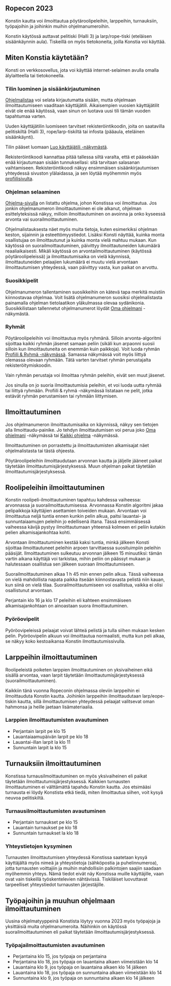 ## Ropecon 2023

Konstin kautta voi ilmoittautua pöytäroolipeleihin, larppeihin, turnauksiin, työpajoihin ja joihinkin muihin ohjelmanumeroihin.

Konstin käytössä auttavat pelitiski (Halli 3) ja larp/rope-tiski (eteläisen sisäänkäynnin aula).
Tiskeillä on myös tietokoneita, joilla Konstia voi käyttää.

## Miten Konstia käytetään?

Konsti on verkkosovellus, jota voi käyttää internet-selaimen avulla omalla älylaitteella tai tietokoneella.

### Tilin luominen ja sisäänkirjautuminen

[Ohjelmalistaa](/program/list) voi selata kirjautumatta sisään, mutta ohjelmaan ilmoittautumiseen vaaditaan käyttäjätili.
Aikaisempien vuosien käyttäjätilit eivät ole enää käytössä, vaan sinun on luotava uusi tili tämän vuoden tapahtumaa varten.

Uuden käyttäjätilin luomiseen tarvitset rekisteröintikoodin, joita on saatavilla pelitiskiltä (Halli 3), rope/larp-tiskiltä tai infosta (pääaula, eteläinen sisäänkäynti).

Tilin pääset luomaan [Luo käyttäjätili -näkymästä](/registration).

Rekisteröintikoodi kannattaa pitää tallessa siltä varalta, että et pääsekään enää kirjautumaan sisään tunnuksellasi: sitä tarvitaan salasanan vaihtamiseen.
Rekisteröintikoodi näkyy ensimmäisen sisäänkirjautumisen yhteydessä sivuston ylälaidassa, ja sen löytää myöhemmin myös [profiilisivulta](/profile/profile).

### Ohjelman selaaminen

[Ohjelma-sivulla](/program/list) on listattu ohjelma, johon Konstissa voi ilmoittautua. Jos jonkin ohjelmanumeron ilmoittautuminen ei ole alkanut, ohjelman
esittelyteksissä näkyy, milloin ilmoittautuminen on avoinna ja onko kyseessä arvonta vai suorailmoittautuminen.

Ohjelmalistauksesta näet myös muita tietoja, kuten esimerkiksi ohjelman keston, sijainnin ja esteettömyystiedot. Lisäksi
Konsti näyttää, kuinka monta osallistujaa on ilmoittautunut ja kuinka monta vielä mahtuu mukaan.
Kun käytössä on suorailmoittautuminen, päivittyy ilmoittautuneiden lukumäärä reaaliaikaisesti. Mikäli käytössä on arvontailmoittautuminen (käytössä pöytäroolipeleissä)
ja ilmoittautumisaika on vielä käynnissä, ilmoittautuneiden pelaajien lukumäärä ei muutu vielä arvontaan ilmoittautumisen yhteydessä, vaan päivittyy vasta, kun paikat on arvottu.

### Suosikkipelit

Ohjelmanumeron tallentaminen suosikkeihin on kätevä tapa merkitä muistiin kiinnostavaa ohjelmaa. Voit lisätä ohjelmanumeron
suosiksi ohjelmalistasta painamalla ohjelman tietolaatikon yläkulmassa olevaa sydänikonia. Suosikkilistaan tallennetut
ohjelmanumerot löydät [Oma ohjelmani](/program/myprogram) -näkymästä.

### Ryhmät

Pöytäroolipeleihin voi ilmoittautua myös ryhmänä. Silloin arvonta-algoritmi sijoittaa kaikki ryhmän jäsenet samaan peliin
(sikäli kun arpaonni suosii silloin kun ilmoittautuneita on enemmän kuin paikkoja). Voit luoda ryhmän [Profiili & Ryhmä -näkymässä](/profile/group).
Samassa näkymässä voit myös liittyä olemassa olevaan ryhmään. Tätä varten tarvitset ryhmän perustajalta rekisteröitymiskoodin.

Vain ryhmän perustaja voi ilmoittaa ryhmän peleihin, eivät sen muut jäsenet.

Jos sinulla on jo suoria ilmoittautumisia peleihin, et voi luoda uutta ryhmää tai liittyä ryhmään.
Profiili & ryhmä -näkymässä listataan ne pelit, jotka estävät ryhmän perustamisen tai ryhmään liittymisen.

## Ilmoittautuminen

Jos ohjelmanumeron ilmoittautumisaika on käynnissä, näkyy sen tietojen alla Ilmoittaudu-painike. Jo tehdyn ilmoittautumisen voi perua joko [Oma ohjelmani](/program/myprogram) -näkymässä tai [Kaikki ohjelma](/program/list) -näkymässä.

Ilmoittautuminen on porrastettu ja ilmoittautumisten alkamisajat näet ohjelmalistasta
tai tästä ohjeesta.

Pöytäroolipeleihin ilmoittaudutaan arvonnan kautta ja jäljelle jääneet paikat täytetään ilmoittautumisjärjestyksessä. Muun ohjelman paikat täytetään ilmoittautumisjärjestyksessä.

## Roolipeleihin ilmoittautuminen

Konstin roolipeli-ilmoittautuminen tapahtuu kahdessa vaiheessa: arvonnassa ja suorailmoittautumisessa. Arvonnassa Konstin
algoritmi jakaa pelipaikkoja käyttäjien asettamien toiveiden mukaan. Arvontaan voi ilmoittautua neljä tuntia ennen kunkin
pelin alkua, paitsi lauantai- ja sunnuntaiaamujen peleihin jo edellisenä iltana.
Tässä ensimmäisessä vaiheessa kävijä pystyy ilmoittautumaan yhteensä kolmeen eri peliin
kutakin pelien alkamisajankohtaa kohti.

Arvontaan ilmoittautuminen kestää kaksi tuntia, minkä jälkeen Konsti sijoittaa ilmoittautuneet peleihin arpoen tarvittaessa
suosituimpiin peleihin pääsijät. Ilmoittautuminen sulkeutuu arvonnan jälkeen  15 minuutiksi: tämän vartin aikana käyttäjä voi tarkistaa,
mihin peliin on päässyt mukaan ja halutessaan osallistua sen jälkeen suoraan ilmoittautumiseen.

Suorailmoittautuminen alkaa 1 h 45 min ennen pelin alkua. Tässä vaiheessa on vielä mahdollista napata paikka
itseään kiinnostavasta pelistä niin kauan, kun siinä on vielä tilaa. Suorailmoittautumiseen voi osallistua, vaikka ei olisi osallistunut arvontaan.

Perjantain klo 16 ja klo 17 peleihin eli kahteen ensimmäiseen alkamisajankohtaan on ainoastaan suora ilmoittautuminen.

### Pyöröovipelit

Pyöröovipeleissä pelaajat voivat lähteä pelistä ja tulla siihen mukaan kesken pelin. Pyöröovipelin alkuun voi
ilmoittautua normaalisti, mutta kun peli alkaa, se näkyy koko kestoaikansa Konstin ilmottautumissivulla.

## Larppeihin ilmoittautuminen

Roolipeleistä poiketen larppien ilmoittautuminen on yksivaiheinen eikä sisällä arvontaa,
vaan larpit täytetään ilmoittautumisjärjestyksessä (suorailmoittautuminen).

Kaikkiin tänä vuonna Ropeconin ohjelmassa oleviin larppeihin ei ilmoittauduta Konstin kautta. Joihinkin larppeihin
ilmoittaudutaan larp/eope-tiskin kautta, sillä ilmoittautumisen yhteydessä pelaajat valitsevat oman hahmonsa ja heille jaetaan lisämateriaalia.

### Larppien ilmoittautumisten avautuminen

* Perjantain larpit pe klo 15
* Lauantaiaamupäivän larpit pe klo 18
* Lauantai-illan larpit la klo 11
* Sunnuntain larpit la klo 15

## Turnauksiin ilmoittautuminen

Konstissa turnausilmoittautuminen on myös yksivaiheinen eli paikat täytetään ilmoittautumisjärjestyksessä. Kaikkien
turnausten ilmoittautuminen ei välttämättä tapahdu Konstin kautta. Jos etsimääsi turnausta ei löydy Konstista etkä
tiedä, miten ilmoittautua siihen, voit kysyä neuvoa pelitiskiltä.

### Turnausilmoittautumisten avautuminen

* Perjantain turnaukset pe klo 15
* Lauantain turnaukset pe klo 18
* Sunnuntain turnaukset la klo 18

### Yhteystietojen kysyminen

Turnausten ilmoittautumisen yhteydessä Konstissa saatetaan kysyä käyttäjältä myös nimeä ja yhteystietoja (sähköpostia ja puhelinnumeroa),
jotta turnausten voittajiin ja muihin mahdollisiin palkintojen saajiin saadaan myöhemmin yhteys.
Nämä tiedot eivät näy Konstissa muille käyttäjille, vaan ovat vain tiskeillä työskentelevien nähtävissä.
Tiskiläiset luovuttavat tarpeelliset yhteystiedot turnausten järjestäjille.

## Työpajoihin ja muuhun ohjelmaan ilmoittautuminen

Uusina ohjelmatyyppeinä Konstista löytyy vuonna 2023 myös työpajoja ja yksittäisiä muita ohjelmanumeroita. Näihinkin on
käytössä suorailmoittautuminen eli paikat täytetään ilmoittautumisjärjestyksessä.

### Työpajailmoittautumisten avautuminen

* Perjantaina klo 15, jos työpaja on perjantaina
* Perjantaina klo 18, jos työpaja on lauantaina alkaen viimeistään klo 14
* Lauantaina klo 9, jos työpaja on lauantaina alkaen klo 14 jälkeen
* Lauantaina klo 18, jos työpaja on sunnuntaina alkaen viimeistään klo 14
* Sunnuntaina klo 9, jos työpaja on sunnuntaina alkaen klo 14 jälkeen
